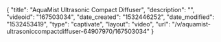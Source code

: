 {
    "title": "AquaMist Ultrasonic Compact Diffuser",
    "description": "",
    "videoid": "167503034",
    "date_created": "1532446252",
    "date_modified": "1532453419",
    "type": "captivate",
    "layout": "video",
    "url": "\/v\/aquamist-ultrasoniccompactdiffuser-64907970\/167503034"
}